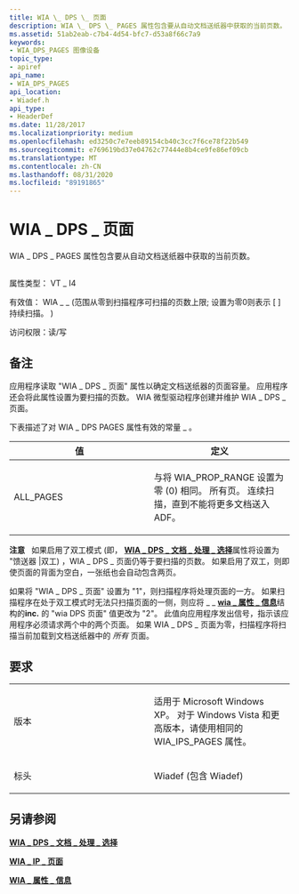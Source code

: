 ```yaml
---
title: WIA \_ DPS \_ 页面
description: WIA \_ DPS \_ PAGES 属性包含要从自动文档送纸器中获取的当前页数。
ms.assetid: 51ab2eab-c7b4-4d54-bfc7-d53a8f66c7a9
keywords:
- WIA_DPS_PAGES 图像设备
topic_type:
- apiref
api_name:
- WIA_DPS_PAGES
api_location:
- Wiadef.h
api_type:
- HeaderDef
ms.date: 11/28/2017
ms.localizationpriority: medium
ms.openlocfilehash: ed3250c7e7eeb89154cb40c3cc7f6ce78f22b549
ms.sourcegitcommit: e769619bd37e04762c77444e8b4ce9fe86ef09cb
ms.translationtype: MT
ms.contentlocale: zh-CN
ms.lasthandoff: 08/31/2020
ms.locfileid: "89191865"
---
```

# <a name="wia_dps_pages"></a>WIA \_ DPS \_ 页面


WIA \_ DPS \_ PAGES 属性包含要从自动文档送纸器中获取的当前页数。

## <span id="ddk_wia_dps_pages_si"></span><span id="DDK_WIA_DPS_PAGES_SI"></span>


属性类型： VT \_ I4

有效值： WIA \_ \_ (范围从零到扫描程序可扫描的页数上限; 设置为零0则表示 \[ \] 持续扫描。 ) 

访问权限：读/写

<a name="remarks"></a>备注
-------

应用程序读取 "WIA \_ DPS \_ 页面" 属性以确定文档送纸器的页面容量。 应用程序还会将此属性设置为要扫描的页数。 WIA 微型驱动程序创建并维护 WIA \_ DPS \_ 页面。

下表描述了对 WIA \_ DPS PAGES 属性有效的常量 \_ 。

<table>
<colgroup>
<col width="50%" />
<col width="50%" />
</colgroup>
<thead>
<tr class="header">
<th>值</th>
<th>定义</th>
</tr>
</thead>
<tbody>
<tr class="odd">
<td><p>ALL_PAGES</p></td>
<td><p>与将 WIA_PROP_RANGE 设置为零 (0) 相同。 所有页。 连续扫描，直到不能将更多文档送入 ADF。</p></td>
</tr>
</tbody>
</table>

 

**注意**   如果启用了双工模式 (即， [**WIA \_ DPS \_ 文档 \_ 处理 \_ 选择**](wia-dps-document-handling-select.md)属性将设置为 "馈送器 |双工) ，WIA \_ DPS \_ 页面仍等于要扫描的页数。
如果启用了双工，则即使页面的背面为空白，一张纸也会自动包含两页。

如果将 "WIA \_ DPS \_ 页面" 设置为 "1"，则扫描程序将处理页面的一方。 如果扫描程序在处于双工模式时无法只扫描页面的一侧，则应将 \_ \_ [**wia \_ 属性 \_ 信息**](/windows-hardware/drivers/ddi/wiamindr_lh/ns-wiamindr_lh-_wia_property_info)结构的**inc.** 的 "wia DPS 页面" 值更改为 "2"。 此值向应用程序发出信号，指示该应用程序必须请求两个中的两个页面。 如果 WIA \_ DPS \_ 页面为零，扫描程序将扫描当前加载到文档送纸器中的 *所有* 页面。

 

<a name="requirements"></a>要求
------------

<table>
<colgroup>
<col width="50%" />
<col width="50%" />
</colgroup>
<tbody>
<tr class="odd">
<td><p>版本</p></td>
<td><p>适用于 Microsoft Windows XP。 对于 Windows Vista 和更高版本，请使用相同的 WIA_IPS_PAGES 属性。</p></td>
</tr>
<tr class="even">
<td><p>标头</p></td>
<td>Wiadef (包含 Wiadef) </td>
</tr>
</tbody>
</table>

## <a name="see-also"></a>另请参阅


[**WIA \_ DPS \_ 文档 \_ 处理 \_ 选择**](wia-dps-document-handling-select.md)

[**WIA \_ IP \_ 页面**](wia-ips-pages.md)

[**WIA \_ 属性 \_ 信息**](/windows-hardware/drivers/ddi/wiamindr_lh/ns-wiamindr_lh-_wia_property_info)

 

